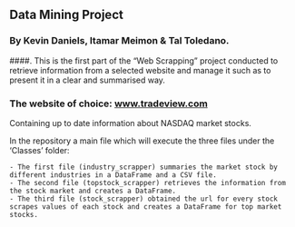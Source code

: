 ## Data Mining Project
### By Kevin Daniels, Itamar Meimon  & Tal Toledano.
####. This is the first part of the “Web Scrapping” project conducted to retrieve information from a selected website and manage it such as to present it in a clear and summarised way.

### The website of choice:  www.tradeview.com
Containing up to date information about NASDAQ market stocks.

In the repository a main file which will execute the three files under the ‘Classes’ folder:

 	- The first file (industry_scrapper) summaries the market stock by different industries in a DataFrame and a CSV file.
	- The second file (topstock_scrapper) retrieves the information from the stock market and creates a DataFrame.
	- The third file (stock_scrapper) obtained the url for every stock scrapes values of each stock and creates a DataFrame for top market stocks.

